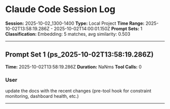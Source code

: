# Claude Code Session Log

**Session:** 2025-10-02_1300-1400
**Type:** Local Project
**Time Range:** 2025-10-02T13:58:19.286Z - 2025-10-02T14:00:01.150Z
**Prompt Sets:** 1
**Classification:** Embedding: 5 matches, avg similarity: 0.503

---

## Prompt Set 1 (ps_2025-10-02T13:58:19.286Z)

**Time:** 2025-10-02T13:58:19.286Z
**Duration:** NaNms
**Tool Calls:** 0

### User

update the docs with the recent changes (pre-tool hook for constraint monitoring, dashboard health, etc.)

---

